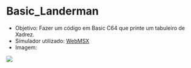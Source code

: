 # Basic_Landerman
* Objetivo:
Fazer um código em Basic C64 que printe um tabuleiro de Xadrez.
* Simulador utilizado: 
[WebMSX](https://webmsx.org/)
* Imagem:

![](/Documents/Program.oriented/basic/Basic_Landerman/screenshot.png)
